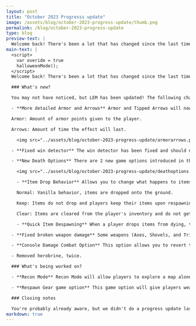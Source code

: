 ```yaml
---
layout: post
title: "October 2023 Progresss update"
image: /assets/blog/october-2023-progress-update/thumb.png
permalink: /blog/october-2023-progress-update
type: blog
preview-text: | 
  Welcome back! There's been a lot that has changed since the last time we've posted one of these, lets get started!
main-text: | 
  <script>
    var overide = true
    halloweenMode();
  </script>
  Welcome back! There's been a lot that has changed since the last time we've posted one of these, lets get started!

  ### What's new?

  You may not have noticed, but LEM has been updated! The following changes are now available:

  - **More detailed Armor and Arrows** Armor and Tipped Arrows will now properly display info about them when hovering your mouse on them.

  Armor: Amount of armor points given to the player.

  Arrows: Amount of time the effect will last.

    <img src="../assets/blog/october-2023-progress-update/armorarrows.png" class="pixelated">

  - **Fixed win detector** The win detector has been fixed and should now properly find who has won the game every time.

  - **New Death Options** There are 2 new game options introduced in the Combat Options menu. You can find these options in the Death Options page in Combat Options.

    <img src="../assets/blog/october-2023-progress-update/deathoptions.png" class="pixelated">

    - **Item Drop Behavior** Allows you to change what happens to items once a player dies.

    Normal: Vanilla behavior, items are dropped onto the ground.

    Keep: Items do not drop and players keep their items upon respawning.

    Clear: Items are cleared from the player's inventory and do not get dropped.

    - **Quick Item Despawning** When a player drops items from dying, they will despawn within a few seconds.

  - **Fixed broken weapon damage** Some weapons (Axes, Shovels, and Tridents) have been dealing 1 extra point of damage. This has been fixed by applying the extra point of damage to all weapons, along with fixing the displayed damage for enchanted weapons.

  - **Console Damage Combat Option** This option allows you to revert the extra point of damage being applied to all weapons. This can be found in the Custom combat type, and will be turned off when using Modern combat.

  - Removed herobrine, twice.

  ### What's being worked on?

  - **Recon Mode** Recon Mode will allow players to explore a map alone and test certain scenarios, there will be infinite respawns and no time limit. This feature will only be available in Private Rooms once they are available.

  - **Respawn Gear game option** This game option will give players weapons, tools, food, etc.. upon respawning in a round with multiple lives. The items given will change depending on how long the match has been going on for.

  ### Closing notes

  You're probably already aware, but we didn't do a progress update last month. This was due to the majority of things being worked on being backend changes or updates we've already covered in previous progress updates. We've also been much more busy with things going on outside of LEM.
markdown: true
---
```

